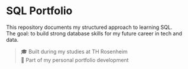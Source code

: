 # SQL Portfolio

This repository documents my structured approach to learning SQL.  
The goal: to build strong database skills for my future career in tech and data.

> 🎓 Built during my studies at TH Rosenheim  
> 📁 Part of my personal portfolio development
